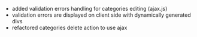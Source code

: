 - added validation errors handling for categories editing (ajax.js)
- validation errors are displayed on client side with dynamically generated divs 
- refactored categories delete action to use ajax